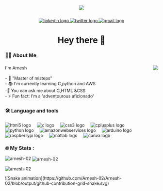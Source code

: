 <br clear="both">

<div align="center">
  <img height="viewport" src="https://qrangers.com/wp-content/uploads/2021/09/Banner-Introduction-to-3D-Animation.png"  />
</div>

###

<div align="center">
  <a href="https://www.linkedin.com/in/arneshrajendran" target="_blank">
    <img src="https://img.shields.io/static/v1?message=LinkedIn&logo=linkedin&label=&color=0077B5&logoColor=white&labelColor=&style=for-the-badge" height="25" alt="linkedin logo"  />
  </a>
  <a href="https://twitter.com/lazy_to_quit" target="_blank">
    <img src="https://img.shields.io/static/v1?message=Twitter&logo=twitter&label=&color=1DA1F2&logoColor=white&labelColor=&style=for-the-badge" height="25" alt="twitter logo"  />
  </a>
  <a href="arnesha4261@gmail.com" target="_blank">
    <img src="https://img.shields.io/static/v1?message=Gmail&logo=gmail&label=&color=D14836&logoColor=white&labelColor=&style=for-the-badge" height="25" alt="gmail logo"  />
  </a>
</div>

###

<h1 align="center">Hey there 👋</h1>

###

<div align="left">
</div>

###



<h3 align="left">👩‍💻  About Me</h3>

###
 <img align="right" height="200" src="https://i.pinimg.com/originals/e8/f4/53/e8f453469a3ec97ecd354df465d73913.gif"  />   
<p align="left">I'm Arnesh <br><br>- 🔭 "Master of misteps"<br>- 📚 I'm currently learning C,python and AWS<br>-📝 You can ask me about C,HTML &CSS<br>- ⚡ Fun fact: I'm a 'adventourous aficionado'</p>

 

<h3 align="left">🛠 Language and tools</h3>

###

<div align="left">
  <img src="https://cdn.jsdelivr.net/gh/devicons/devicon/icons/html5/html5-plain-wordmark.svg" height="40" alt="html5 logo"  />
  <img width="12" />
  <img src="https://cdn.jsdelivr.net/gh/devicons/devicon/icons/c/c-line.svg" height="40" alt="c logo"  />
  <img width="12" />
  <img src="https://cdn.jsdelivr.net/gh/devicons/devicon/icons/css3/css3-plain-wordmark.svg" height="40" alt="css3 logo"  />
  <img width="12" />
  <img src="https://cdn.jsdelivr.net/gh/devicons/devicon/icons/cplusplus/cplusplus-line.svg" height="40" alt="cplusplus logo"  />
  <img width="12" />
  <img src="https://cdn.jsdelivr.net/gh/devicons/devicon/icons/python/python-original.svg" height="40" alt="python logo"  />
  <img width="12" />
  <img src="https://cdn.jsdelivr.net/gh/devicons/devicon/icons/amazonwebservices/amazonwebservices-original.svg" height="40" alt="amazonwebservices logo"  />
  <img width="12" />
  <img src="https://cdn.jsdelivr.net/gh/devicons/devicon/icons/arduino/arduino-original-wordmark.svg" height="40" alt="arduino logo"  />
  <img width="12" />
  <img src="https://cdn.jsdelivr.net/gh/devicons/devicon/icons/raspberrypi/raspberrypi-original.svg" height="40" alt="raspberrypi logo"  />
  <img width="12" />
  <img src="https://cdn.jsdelivr.net/gh/devicons/devicon/icons/matlab/matlab-original.svg" height="40" alt="matlab logo"  />
  <img width="12" />
  <img src="https://cdn.jsdelivr.net/gh/devicons/devicon/icons/canva/canva-original.svg" height="40" alt="canva logo"  />
</div>


<h3 align="left">🔥   My Stats :</h3>
<p><img align="left" src="https://github-readme-stats.vercel.app/api/top-langs?username=arnesh-02&show_icons=true&locale=en&layout=compact" alt="arnesh-02" /></p>

<p>&nbsp;<img align="center" src="https://github-readme-stats.vercel.app/api?username=arnesh-02&show_icons=true&locale=en" alt="arnesh-02" /></p>

<p><img align="center" src="https://github-readme-streak-stats.herokuapp.com/?user=arnesh-02&" alt="arnesh-02" /></p>
![Snake animation](https://github.com/Arnesh-02/Arnesh-02/blob/output/github-contribution-grid-snake.svg)
<br clear="both">
